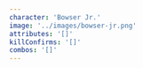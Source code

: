 ```yaml
---
character: 'Bowser Jr.'
image: '../images/bowser-jr.png'
attributes: '[]'
killConfirms: '[]'
combos: '[]'
---
```

